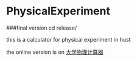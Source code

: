 # PhysicalExperiment

###final version   cd release/

this is a calculator for physical experiment in hust 

the online version is on [大学物理计算器](http://119.29.201.34:8888/)
